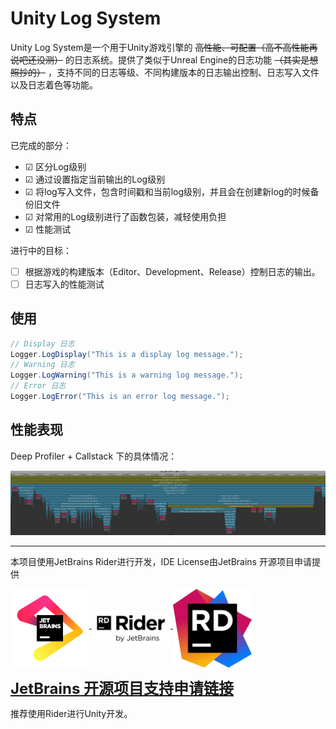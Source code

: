 # Unity Log System

Unity Log System是一个用于Unity游戏引擎的 ~~高性能、可配置（高不高性能再说吧还没测）~~ 的日志系统。提供了类似于Unreal Engine的日志功能 ~~（其实是想照抄的）~~ ，支持不同的日志等级、不同构建版本的日志输出控制、日志写入文件以及日志着色等功能。

## 特点

已完成的部分：

- &#9745; 区分Log级别
- &#9745; 通过设置指定当前输出的Log级别
- &#9745; 将log写入文件，包含时间戳和当前log级别，并且会在创建新log的时候备份旧文件
- &#9745; 对常用的Log级别进行了函数包装，减轻使用负担
- &#9745; 性能测试

进行中的目标：

- &#9744; 根据游戏的构建版本（Editor、Development、Release）控制日志的输出。
- &#9744; 日志写入的性能测试

<!-- ## 安装

1. 将`Logger`文件夹复制到你的Unity项目的`Assets`目录中。
2. 在游戏启动时调用`Logger.Initialize()`方法初始化日志系统。 -->

## 使用

```csharp
// Display 日志
Logger.LogDisplay("This is a display log message.");
// Warning 日志
Logger.LogWarning("This is a warning log message.");
// Error 日志
Logger.LogError("This is an error log message.");
```

## 性能表现

Deep Profiler + Callstack 下的具体情况：

![LogDataTime](image.png)

--- 

本项目使用JetBrains Rider进行开发，IDE License由JetBrains 开源项目申请提供

<p>
<a href="https://www.jetbrains.com/"/>
<img src ="jb_beam.png" align="middle" width=25%/>
</a>
<a href="https://www.jetbrains.com/rider/"/>
<img src ="Rider.png" align="middle" width=25%/>
</a>
<a href="https://www.jetbrains.com/lp/rider-unreal/"/>
<img src ="Rider_icon.png" align="middle" width=25%/>
</a>
</p>

<font size = 5> [**JetBrains 开源项目支持申请链接**](https://www.jetbrains.com/lp/rider-unreal/)</font>

推荐使用Rider进行Unity开发。